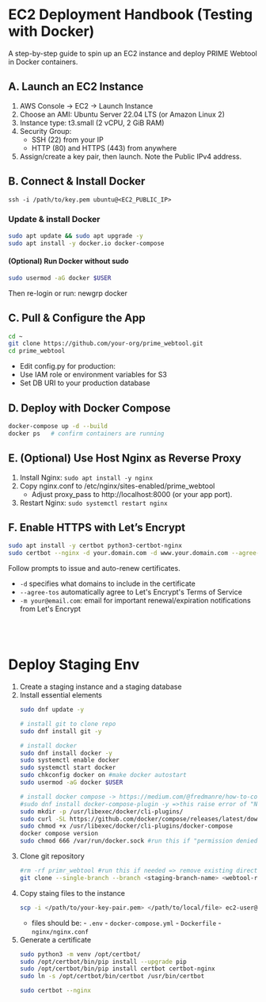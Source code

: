 # EC2 Deployment Handbook (Testing with Docker)
A step-by-step guide to spin up an EC2 instance and deploy PRIME Webtool in Docker containers.

## A. Launch an EC2 Instance
1.	AWS Console → EC2 → Launch Instance
2.	Choose an AMI: Ubuntu Server 22.04 LTS (or Amazon Linux 2)
3.	Instance type: t3.small (2 vCPU, 2 GiB RAM)
4.	Security Group:
      - SSH (22) from your IP
      - HTTP (80) and HTTPS (443) from anywhere
5.	Assign/create a key pair, then launch. Note the Public IPv4 address.


## B. Connect & Install Docker

```ssh -i /path/to/key.pem ubuntu@<EC2_PUBLIC_IP>```

### Update & install Docker
```sh
sudo apt update && sudo apt upgrade -y
sudo apt install -y docker.io docker-compose
```

#### (Optional) Run Docker without sudo
```sh
sudo usermod -aG docker $USER
```
Then re-login or run: newgrp docker




## C. Pull & Configure the App
```sh
cd ~
git clone https://github.com/your-org/prime_webtool.git
cd prime_webtool
```
- Edit config.py for production:
- Use IAM role or environment variables for S3
- Set DB URI to your production database

## D. Deploy with Docker Compose
```sh
docker-compose up -d --build
docker ps   # confirm containers are running
```
## E. (Optional) Use Host Nginx as Reverse Proxy
1.	Install Nginx: `sudo apt install -y nginx`
2.	Copy nginx.conf to /etc/nginx/sites-enabled/prime_webtool
      - Adjust proxy_pass to http://localhost:8000 (or your app port).
3.	Restart Nginx: `sudo systemctl restart nginx`

## F. Enable HTTPS with Let’s Encrypt
```sh
sudo apt install -y certbot python3-certbot-nginx
sudo certbot --nginx -d your.domain.com -d www.your.domain.com --agree-tos -m your@email.com
```
Follow prompts to issue and auto-renew certificates.
- `-d` specifies what domains to include in the certificate
- `--agree-tos` automatically agree to Let's Encrypt's Terms of Service
- `-m your@email.com`: email for important renewal/expiration notifications from Let's Encrypt

<br>
<br>

# Deploy Staging Env
1. Create a staging instance and a staging database
2. Install essential elements
      ```sh
      sudo dnf update -y

      # install git to clone repo
      sudo dnf install git -y

      # install docker
      sudo dnf install docker -y
      sudo systemctl enable docker
      sudo systemctl start docker
      sudo chkconfig docker on #make docker autostart
      sudo usermod -aG docker $USER

      # install docker compose -> https://medium.com/@fredmanre/how-to-configure-docker-docker-compose-in-aws-ec2-amazon-linux-2023-ami-ab4d10b2bcdc
      #sudo dnf install docker-compose-plugin -y =>this raise error of "No match for argument"
      sudo mkdir -p /usr/libexec/docker/cli-plugins/
      sudo curl -SL https://github.com/docker/compose/releases/latest/download/docker-compose-linux-$(uname -m) -o /usr/libexec/docker/cli-plugins/docker-compose
      sudo chmod +x /usr/libexec/docker/cli-plugins/docker-compose
      docker compose version
      sudo chmod 666 /var/run/docker.sock #run this if "permission denied" when build
      ```
2. Clone git repository
      ```sh
      #rm -rf primr_webtool #run this if needed => remove existing directory
      git clone --single-branch --branch <staging-branch-name> <webtool-repository-url>
      ```
3. Copy staing files to the instance
      ```sh
      scp -i </path/to/your-key-pair.pem> </path/to/local/file> ec2-user@ec2-3-218-226-67.compute-1.amazonaws.com:</path/to/remote/directory>
      ```
      - files should be:
            - `.env`
            - `docker-compose.yml`
            - `Dockerfile`
            - `nginx/nginx.conf`
4. Generate a certificate
      ```sh
      sudo python3 -m venv /opt/certbot/
      sudo /opt/certbot/bin/pip install --upgrade pip
      sudo /opt/certbot/bin/pip install certbot certbot-nginx
      sudo ln -s /opt/certbot/bin/certbot /usr/bin/certbot

      sudo certbot --nginx
      ```
